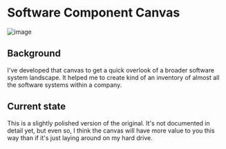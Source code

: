 # Software Component Canvas

![image](https://user-images.githubusercontent.com/1470822/187955517-b88158c8-9587-49a3-afba-b7dbd3639a17.png)


## Background

I've developed that canvas to get a quick overlook of a broader software system landscape. It helped me to create kind of an inventory of almost all the software systems within a company.

## Current state

This is a slightly polished version of the original. It's not documented in detail yet, but even so, I think the canvas will have more value to you this way than if it's just laying around on my hard drive.
